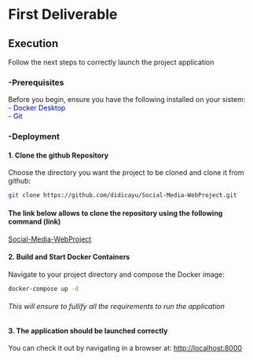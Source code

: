 # First Deliverable


## Execution
Follow the next steps to correctly launch the project application
### -Prerequisites
Before you begin, ensure you have the following installed on your sistem:  
<span style="color: blue;">- Docker Desktop</span>  
<span style="color: blue;">- Git</span>
### -Deployment
#### 1. Clone the github Repository
Choose the directory you want the project to be cloned and clone it from github:  
```bash
git clone https://github.com/didicayu/Social-Media-WebProject.git
```
#### The link below allows to clone the repository using the following command (link)
[Social-Media-WebProject](https://github.com/didicayu/Social-Media-WebProject.git)

#### 2. Build and Start Docker Containers
Navigate to your project directory and compose the Docker image:
```bash
docker-compose up -d
```
###### This will ensure to fullify all the requirements to run the application
#### 3. The application should be launched correctly
You can check it out by navigating in a browser at: <http://localhost:8000>
